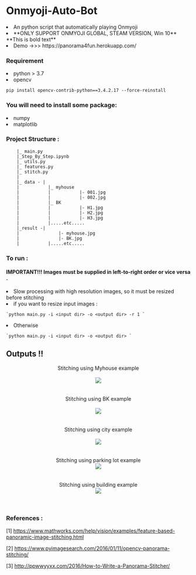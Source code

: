 # Onmyoji-Auto-Bot

<li>An python script that automatically playing Onmyoji
<li> **ONLY SUPPORT ONMYOJI GLOBAL, STEAM VERSION, Win 10** **This is bold text**
<li>Demo ->>> https://panorama4fun.herokuapp.com/
	

### Requirement
<li>python > 3.7 
<li>opencv


    pip install opencv-contrib-python==3.4.2.17 --force-reinstall

### You will need to install some package:
<li>numpy
<li>matplotlib

### Project Structure : 
		
		|_ main.py
		|_Step_By_Step.ipynb
		|_ utils.py
		|_ features.py
		|_ stitch.py
		|	
		|_ data - |
		|			|_ myhouse
		|			|			|- 001.jpg
		|			|			|- 002.jpg
		|			|_ BK
		|			|			|- H1.jpg
		|			|			|- H2.jpg
		|			|			|- H3.jpg
		|			|.....etc.....
		|_result -|
		|          		|- myhouse.jpg
		|          		|- BK.jpg
		|		   	|.....etc.....

### To run :
#### IMPORTANT!!! Images must be supplied in left-to-right order or vice versa .

<li>Slow processing with high resolution images, so it must be resized before stitching
<li>if you want to resize input images :

    `python main.py -i <input dir> -o <output dir> -r 1 `
    
<li>Otherwise
	
    `python main.py -i <input dir> -o <output dir> `
 
 
  
    
## Outputs !! 

<center>
<caption>Stitching using Myhouse example</caption><br><br>
<img src="result/myhouse.jpg" ><br>
<br><br>
<caption>Stitching using BK example</caption><br><br>
<img src="result/BK.jpg" ><br>
<br><br>
<caption>Stitching using city example</caption><br><br>
<img src="result/city.jpg" ><br>
<br><br>
<caption>Stitching using parking lot example</caption><br>
<img src="result/parkinglot.jpg" ><br>
<br><br>
<caption>Stitching using building example</caption><br>
<img src="result/Building.jpg" ><br>
<br><br>
</center>


### References : 
[1] https://www.mathworks.com/help/vision/examples/feature-based-panoramic-image-stitching.html

[2] https://www.pyimagesearch.com/2016/01/11/opencv-panorama-stitching/

[3] http://ppwwyyxx.com/2016/How-to-Write-a-Panorama-Stitcher/
